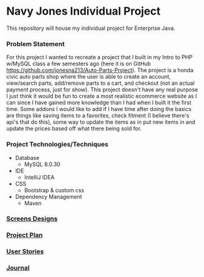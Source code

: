 # Navy Jones Individual Project

This repository will house my individual project for Enterprise Java.

### Problem Statement
For this project I wanted to recreate a project that I built in my Intro
to PHP w/MySQL class a few semesters ago (here it is on GitHub https://github.com/jonesna213/Auto-Parts-Project). 
The project is a honda civic auto parts shop where the user is able to create an account, view/search parts, 
add/remove parts to a cart, and checkout (not an actual payment process, just for show). This project
doesn't have any real purpose I just think it would be fun to create a most realistic ecommerce
website as I can since I have gained more knowledge than I had when I built it the first time.
Some addons I would like to add if I have time after doing the basics are things like saving items
to a favorites, check fitment (I believe there's api's that do this), some way to update the items
as in put new items in and update the prices based off what there being sold for.


### Project Technologies/Techniques
 * Database
   * MySQL 8.0.30
 * IDE
   * IntelliJ IDEA
 * CSS
   * Bootstrap & custom css
 * Dependency Management
   * Maven

### [Screens Designs](DesignDocuments/ScreenDesign.md)
### [Project Plan](DesignDocuments/ProjectPlan.md)
### [User Stories](DesignDocuments/UserStories.md)
### [Journal](Journal.md)